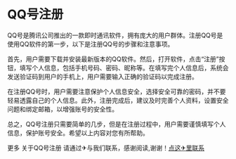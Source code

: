 # QQ号注册

QQ号是腾讯公司推出的一款即时通讯软件，拥有庞大的用户群体。注册QQ号是使用QQ软件的第一步，以下是注册QQ号的步骤和注意事项。

首先，用户需要下载并安装最新版本的QQ软件。然后，打开软件，点击“注册”按钮，填写个人信息，包括手机号码、密码、昵称等。在填写完个人信息后，系统会发送验证码到用户的手机上，用户需要输入正确的验证码以完成注册。

在注册QQ号时，用户需要注意保护个人信息安全，选择安全可靠的密码，并不要轻易透露自己的个人信息。此外，注册完成后，建议及时完善个人资料，设置安全问题和绑定邮箱，以增强账号的安全性。

总之，QQ号注册只需要简单的几步，但是在注册过程中，用户需要谨慎填写个人信息，保护账号安全。希望以上内容对您有所帮助。

更多 关于QQ号注册 请通过✈与我们联系，感谢阅读,谢谢！[点这✈里联系](https://lm.k02.cc)